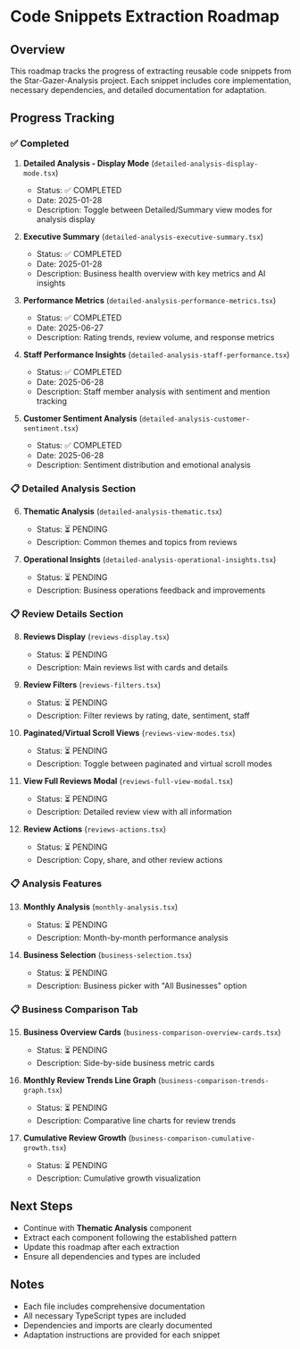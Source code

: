 # Code Snippets Extraction Roadmap

## Overview
This roadmap tracks the progress of extracting reusable code snippets from the Star-Gazer-Analysis project. Each snippet includes core implementation, necessary dependencies, and detailed documentation for adaptation.

## Progress Tracking

### ✅ Completed
1. **Detailed Analysis - Display Mode** (`detailed-analysis-display-mode.tsx`)
   - Status: ✅ COMPLETED
   - Date: 2025-01-28
   - Description: Toggle between Detailed/Summary view modes for analysis display

2. **Executive Summary** (`detailed-analysis-executive-summary.tsx`)
   - Status: ✅ COMPLETED
   - Date: 2025-01-28
   - Description: Business health overview with key metrics and AI insights

3. **Performance Metrics** (`detailed-analysis-performance-metrics.tsx`)
   - Status: ✅ COMPLETED
   - Date: 2025-06-27
   - Description: Rating trends, review volume, and response metrics

4. **Staff Performance Insights** (`detailed-analysis-staff-performance.tsx`)
   - Status: ✅ COMPLETED
   - Date: 2025-06-28
   - Description: Staff member analysis with sentiment and mention tracking

5. **Customer Sentiment Analysis** (`detailed-analysis-customer-sentiment.tsx`)
   - Status: ✅ COMPLETED
   - Date: 2025-06-28
   - Description: Sentiment distribution and emotional analysis

### 📋 Detailed Analysis Section
6. **Thematic Analysis** (`detailed-analysis-thematic.tsx`)
   - Status: ⏳ PENDING
   - Description: Common themes and topics from reviews

7. **Operational Insights** (`detailed-analysis-operational-insights.tsx`)
   - Status: ⏳ PENDING
   - Description: Business operations feedback and improvements

### 📋 Review Details Section
8. **Reviews Display** (`reviews-display.tsx`)
   - Status: ⏳ PENDING
   - Description: Main reviews list with cards and details

9. **Review Filters** (`reviews-filters.tsx`)
   - Status: ⏳ PENDING
   - Description: Filter reviews by rating, date, sentiment, staff

10. **Paginated/Virtual Scroll Views** (`reviews-view-modes.tsx`)
    - Status: ⏳ PENDING
    - Description: Toggle between paginated and virtual scroll modes

11. **View Full Reviews Modal** (`reviews-full-view-modal.tsx`)
    - Status: ⏳ PENDING
    - Description: Detailed review view with all information

12. **Review Actions** (`reviews-actions.tsx`)
    - Status: ⏳ PENDING
    - Description: Copy, share, and other review actions

### 📋 Analysis Features
13. **Monthly Analysis** (`monthly-analysis.tsx`)
    - Status: ⏳ PENDING
    - Description: Month-by-month performance analysis

14. **Business Selection** (`business-selection.tsx`)
    - Status: ⏳ PENDING
    - Description: Business picker with "All Businesses" option

### 📋 Business Comparison Tab
15. **Business Overview Cards** (`business-comparison-overview-cards.tsx`)
    - Status: ⏳ PENDING
    - Description: Side-by-side business metric cards

16. **Monthly Review Trends Line Graph** (`business-comparison-trends-graph.tsx`)
    - Status: ⏳ PENDING
    - Description: Comparative line charts for review trends

17. **Cumulative Review Growth** (`business-comparison-cumulative-growth.tsx`)
    - Status: ⏳ PENDING
    - Description: Cumulative growth visualization

## Next Steps
- Continue with **Thematic Analysis** component
- Extract each component following the established pattern
- Update this roadmap after each extraction
- Ensure all dependencies and types are included

## Notes
- Each file includes comprehensive documentation
- All necessary TypeScript types are included
- Dependencies and imports are clearly documented
- Adaptation instructions are provided for each snippet
